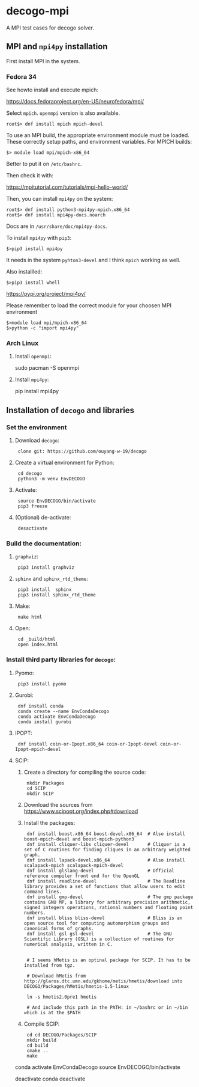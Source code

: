 # decogo-mpi

A MPI test cases for decogo solver.

## MPI and `mpi4py` installation

First install MPI in the system.

### Fedora 34
See howto install and execute mpich:

https://docs.fedoraproject.org/en-US/neurofedora/mpi/

Select `mpich`. `openmpi` version is also available.

	root$> dnf install mpich mpich-devel

To use an MPI build, the appropriate environment module must be loaded. These correctly setup paths, and environment variables. For MPICH builds:

	$> module load mpi/mpich-x86_64

Better to put it on `/etc/bashrc`.

Then check it with:

https://mpitutorial.com/tutorials/mpi-hello-world/

Then, you can install `mpi4py` on the system:

	root$> dnf install python3-mpi4py-mpich.x86_64
	root$> dnf install mpi4py-docs.noarch
	
Docs are in `/usr/share/doc/mpi4py-docs`.

To install `mpi4py` with `pip3`:

	$>pip3 install mpi4py
	
It needs in the system `pyhton3-devel` and I think `mpich` working as well.

Also installled:

	$>pip3 install whell 

https://pypi.org/project/mpi4py/

Please remember to load the correct module for your choosen MPI environment

	$>module load mpi/mpich-x86_64
	$>python -c "import mpi4py"

### Arch Linux

1. Install `openmpi`:

	sudo pacman -S openmpi
	
2. Install `mpi4py`:

	pip install mpi4py

## Installation of `decogo` and libraries

### Set the environment

1. Download `decogo`:

		clone git: https://github.com/ouyang-w-19/decogo

2. Create a virtual environment for Python:

		cd decogo
		python3 -m venv EnvDECOGO
		
3. Activate:

		source EnvDECOGO/bin/activate
		pip3 freeze
		
4. (Optional) de-activate:

		desactivate

### Build the documentation:

1. `graphviz`:

		pip3 install graphviz
		
2. `sphinx` and `sphinx_rtd_theme`:

		pip3 install  sphinx
		pip3 install sphinx_rtd_theme
		
3. Make:

		make html
		
4. Open:

		cd _build/html
		open index.html

### Install third party libraries for `decogo`:

1. Pyomo:

		pip3 install pyomo
		
2. Gurobi:

		dnf install conda
		conda create --name EnvCondaDecogo
		conda activate EnvCondaDecogo
		conda install gurobi
		
3. IPOPT:

		dnf install coin-or-Ipopt.x86_64 coin-or-Ipopt-devel coin-or-Ipopt-mpich-devel
		
4. SCIP:

	1. Create a directory for compiling the source code:
	
			mkdir Packages
			cd SCIP
			mkdir SCIP

	2. Download the sources from https://www.scipopt.org/index.php#download
	
	3. Install the packages:
	
			dnf install boost.x86_64 boost-devel.x86_64  # Also install  boost-mpich-devel and boost-mpich-python3
			dnf install cliquer-libs cliquer-devel       # Cliquer is a set of C routines for finding cliques in an arbitrary weighted graph.
			dnf install lapack-devel.x86_64              # Also install scalapack-mpich scalapack-mpich-devel
			dnf install glslang-devel                    # Official reference compiler front end for the OpenGL
			dnf install readline-devel                   # The Readline library provides a set of functions that allow users to edit command lines.
			dnf install gmp-devel                        # The gmp package contains GNU MP, a library for arbitrary precision arithmetic, signed integers operations, rational numbers and floating point numbers.
			dnf install bliss bliss-devel                # Bliss is an open source tool for computing automorphism groups and canonical forms of graphs.
			dnf install gsl gsl-devel                    # The GNU Scientific Library (GSL) is a collection of routines for numerical analysis, written in C.
			
			
			# I seems hMetis is an optinal package for SCIP. It has to be installed from tgz.
			
			# Download hMetis from http://glaros.dtc.umn.edu/gkhome/metis/hmetis/download into DECOGO/Packages/hMetis/hmetis-1.5-linux
			
			ln -s hmetis2.0pre1 hmetis
			
			# And include this path in the PATH: in ~/bashrc or in ~/bin which is at the $PATH

	4. Compile SCIP:
	
			cd cd DECOGO/Packages/SCIP
			mkdir build
			cd build
			cmake ..
			make
			
			
		
	conda activate EnvCondaDecogo
	source EnvDECOGO/bin/activate
	
	deactivate
	conda deactivate
	
	
